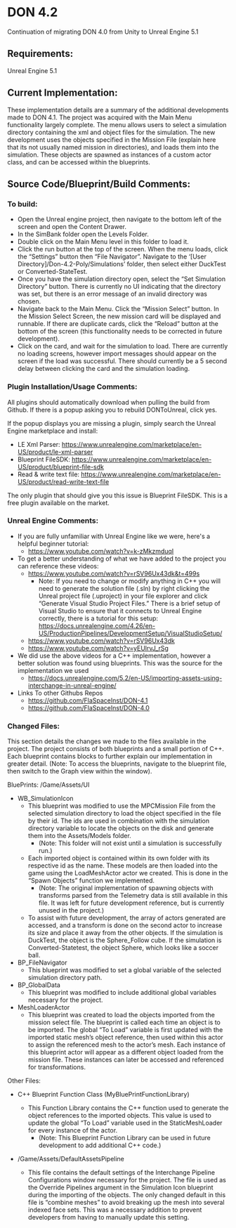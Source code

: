 # DON 4.2
Continuation of migrating DON 4.0 from Unity to Unreal Engine 5.1

## Requirements:
Unreal Engine 5.1
 
## Current Implementation:
These implementation details are a summary of the additional developments made to DON 4.1. The project was acquired with the Main Menu functionality largely complete. The menu allows users to select a simulation directory containing the xml and object files for the simulation. The new development uses the objects specified in the Mission File (explain here that its not usually named mission in directories), and loads them into the simulation. These objects are spawned as instances of a custom actor class, and can be accessed within the blueprints.

## Source Code/Blueprint/Build Comments:

### To build: 
- Open the Unreal engine project, then navigate to the bottom left of the screen and open the Content Drawer. 
- In the SimBank folder open the Levels Folder.
- Double click on the Main Menu level in this folder to load it. 
- Click the run button at the top of the screen. When the menu loads, click the “Settings” button then “File Navigator”. Navigate to the ‘[User Directory]/Don-4.2-Poly/Simulations’ folder, then select either DuckTest or Converted-StateTest. 
- Once you have the simulation directory open, select the “Set Simulation Directory” button. There is currently no UI indicating that the directory was set, but there is an error message of an invalid directory was chosen.
- Navigate back to the Main Menu. Click the “Mission Select” button. In the Mission Select Screen, the new mission card will be displayed and runnable. If there are duplicate cards, click the “Reload” button at the bottom of the screen (this functionality needs to be corrected in future development).
- Click on the card, and wait for the simulation to load. There are currently no loading screens, however import messages should appear on the screen if the load was successful. There should currently be a 5 second delay between clicking the card and the simulation loading.

### Plugin Installation/Usage Comments:

All plugins should automatically download when pulling the build from Github. If there is a popup asking you to rebuild DONToUnreal, click yes.

If the popup displays you are missing a plugin, simply search the Unreal Engine marketplace and install:

- LE Xml Parser: https://www.unrealengine.com/marketplace/en-US/product/le-xml-parser
- Blueprint FileSDK: https://www.unrealengine.com/marketplace/en-US/product/blueprint-file-sdk
- Read & write text file: https://www.unrealengine.com/marketplace/en-US/product/read-write-text-file

The only plugin that should give you this issue is Blueprint FileSDK. This is a free plugin available on the market.

### Unreal Engine Comments:
- If you are fully unfamiliar with Unreal Engine like we were, here's a helpful beginner tutorial:
	- https://www.youtube.com/watch?v=k-zMkzmduqI
- To get a better understanding of what we have added to the project you can reference these videos:
	- https://www.youtube.com/watch?v=rSV96Ux43dk&t=499s
		- Note: If you need to change or modify anything in C++ you will need to generate the solution file (.sln) by right clicking the Unreal project file (.uproject) in your file explorer and click “Generate Visual Studio Project Files.” There is a brief setup of Visual Studio to ensure that it connects to Unreal Engine correctly, there is a tutorial for this setup: https://docs.unrealengine.com/4.26/en-US/ProductionPipelines/DevelopmentSetup/VisualStudioSetup/
	- https://www.youtube.com/watch?v=rSV96Ux43dk
	- https://www.youtube.com/watch?v=yEUlrvJ_rSg
- We did use the above videos for a C++ implementation, however a better solution was found using blueprints. This was the source for the implementation we used
	- https://docs.unrealengine.com/5.2/en-US/importing-assets-using-interchange-in-unreal-engine/
- Links To other Githubs Repos
	- https://github.com/FlaSpaceInst/DON-4.1
	- https://github.com/FlaSpaceInst/DON-4.0





### Changed Files:
This section details the changes we made to the files available in the project. The project consists of both blueprints and a small portion of C++. Each blueprint contains blocks to further explain our implementation in greater detail. (Note: To access the blueprints, navigate to the blueprint file, then switch to the Graph view within the window).

BluePrints: /Game/Assets/UI
- WB_SimulationIcon
	- This blueprint was modified to use the MPCMission File from the selected simulation directory to load the object specified in the file by their id. The ids are used in combination with the simulation directory variable to locate the objects on the disk and generate them into the Assets/Models folder. 
		- (Note: This folder will not exist until a simulation is successfully run.)
	- Each imported object is contained within its own folder with its respective id as the name. These models are then loaded into the game using the LoadMeshActor actor we created. This is done in the “Spawn Objects” function we implemented.
		- (Note: The original implementation of spawning objects with transforms parsed from the Telemetry data is still available in this file. It was left for future development reference, but is currently unused in the project.)
	- To assist with future development, the array of actors generated are accessed, and a transform is done on the second actor to increase its size and place it away from the other objects. If the simulation is DuckTest, the object is the Sphere_Follow cube. If the simulation is Converted-Statetest, the object Sphere, which looks like a soccer ball.
- BP_FileNavigator
	- This blueprint was modified to set a global variable of the selected simulation directory path.
- BP_GlobalData
	- This blueprint was modified to include additional global variables necessary for the project.
- MeshLoaderActor
	- This blueprint was created to load the objects imported from the mission select file. The blueprint is called each time an object is to be imported. The global “To Load” variable is first updated with the imported static mesh’s object reference, then used within this actor to assign the referenced mesh to the actor’s mesh. Each instance of this blueprint actor will appear as a different object loaded from the mission file. These instances can later be accessed and referenced for transformations.

Other Files:
- C++ Blueprint Function Class (MyBluePrintFunctionLibrary)
	- This Function Library contains the C++ function used to generate the object references to the imported objects. This value is used to update the global “To Load” variable used in the StaticMeshLoader for every instance of the actor.
		- (Note: This Blueprint Function Library can be used in future development to add additional C++ code.)
    
- /Game/Assets/DefaultAssetsPipeline
	- This file contains the default settings of the Interchange Pipeline Configurations window necessary for the project. The file is used as the  Override Pipelines argument in the Simulation Icon blueprint during the importing of the objects. The only changed default in this file is “combine meshes” to avoid breaking up the mesh into several indexed face sets. This was a necessary addition to prevent developers from having to manually update this setting.
